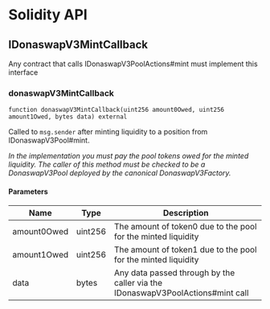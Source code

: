 # Solidity API

## IDonaswapV3MintCallback

Any contract that calls IDonaswapV3PoolActions#mint must implement this interface

### donaswapV3MintCallback

```solidity
function donaswapV3MintCallback(uint256 amount0Owed, uint256 amount1Owed, bytes data) external
```

Called to `msg.sender` after minting liquidity to a position from IDonaswapV3Pool#mint.

_In the implementation you must pay the pool tokens owed for the minted liquidity.
The caller of this method must be checked to be a DonaswapV3Pool deployed by the canonical DonaswapV3Factory._

#### Parameters

| Name | Type | Description |
| ---- | ---- | ----------- |
| amount0Owed | uint256 | The amount of token0 due to the pool for the minted liquidity |
| amount1Owed | uint256 | The amount of token1 due to the pool for the minted liquidity |
| data | bytes | Any data passed through by the caller via the IDonaswapV3PoolActions#mint call |

